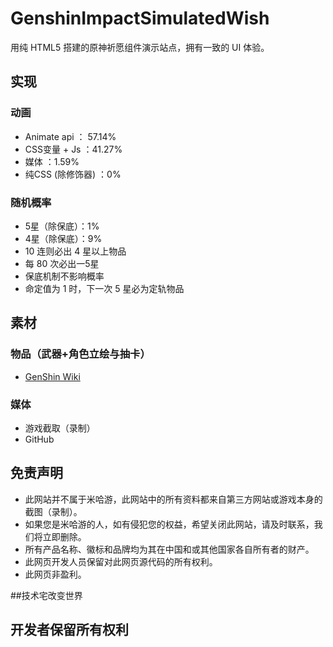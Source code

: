 # GenshinImpactSimulatedWish
 用纯 HTML5 搭建的原神祈愿组件演示站点，拥有一致的 UI 体验。
## 实现
### 动画
- Animate api ： 57.14%
- CSS变量 + Js ：41.27%
- 媒体 ：1.59%
- 纯CSS (除修饰器) ：0%

### 随机概率
 - 5星（除保底）：1%
 - 4星（除保底）：9%
 - 10 连则必出 4 星以上物品
 - 每 80 次必出一5星
 - 保底机制不影响概率
 - 命定值为 1 时，下一次 5 星必为定轨物品

## 素材
### 物品（武器+角色立绘与抽卡）
- [GenShin Wiki](https://genshin-impact.fandom.com/wiki "GenShin Wiki")
### 媒体
- 游戏截取（录制）
- GitHub

## 免责声明
- 此网站并不属于米哈游，此网站中的所有资料都来自第三方网站或游戏本身的截图（录制）。
- 如果您是米哈游的人，如有侵犯您的权益，希望关闭此网站，请及时联系，我们将立即删除。
- 所有产品名称、徽标和品牌均为其在中国和或其他国家各自所有者的财产。
- 此网页开发人员保留对此网页源代码的所有权利。
- 此网页非盈利。

##技术宅改变世界
## 开发者保留所有权利
